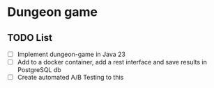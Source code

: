# Dungeon game

## TODO List

- [ ] Implement dungeon-game in Java 23  
- [ ] Add to a docker container, add a rest interface and save results in PostgreSQL db  
- [ ] Create automated A/B Testing to this  
